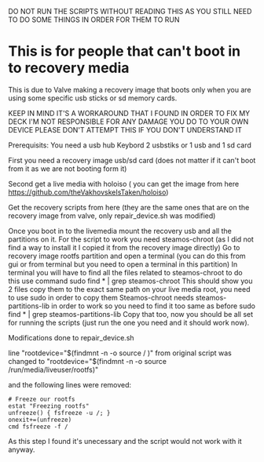 DO NOT RUN THE SCRIPTS WITHOUT READING THIS AS YOU STILL NEED TO DO SOME THINGS IN ORDER FOR THEM TO RUN

# This is for people that can't boot in to recovery media

This is due to Valve making a recovery image that boots only when you are using some specific usb sticks or sd memory cards.

KEEP IN MIND IT'S A WORKAROUND THAT I FOUND IN ORDER TO FIX MY DECK
I'M NOT RESPONSIBLE FOR ANY DAMAGE YOU DO TO YOUR OWN DEVICE 
PLEASE DON'T ATTEMPT THIS IF YOU DON'T UNDERSTAND IT 

Prerequisits:
You need a usb hub 
Keybord 
2 usbstiks or 1 usb and 1 sd card

First you need a recovery image usb/sd card (does not matter if it can't boot from it as we are not booting form it)

Second get a live media with holoiso ( you can get the image from here https://github.com/theVakhovskeIsTaken/holoiso)

Get the recovery scripts from here (they are the same ones that are on the recovery image from valve, only repair_device.sh was modified)

Once you boot in to the livemedia mount the recovery usb and all the partitions on it.
For the script to work you need steamos-chroot (as I did not find a way to install it I copied it from the recovery image directly)
Go to recovery image rootfs partition and open a terminal (you can do this from gui or from terminal but you need to open a terminal in this partition)
In terminal you will have to find all the files related to steamos-chroot to do this use command sudo find * | grep steamos-chroot
This should show you 2 files copy them to the exact same path on your live media root, you need to use sudo in order to copy them 
Steamos-chroot needs steamos-partitions-lib in order to work so you need to find it too same as before sudo find * | grep steamos-partitions-lib 
Copy that too, now you should be all set for running the scripts (just run the one you need and it should work now).

Modifications done to repair_device.sh 

line "rootdevice="$(findmnt -n -o source / )" from original script was changed to "rootdevice="$(findmnt -n -o source /run/media/liveuser/rootfs)" 

and the following lines were removed:

    # Freeze our rootfs
    estat "Freezing rootfs"
    unfreeze() { fsfreeze -u /; }
    onexit+=(unfreeze)
    cmd fsfreeze -f /
    
 As this step I found it's unecessary and the script would not work with it anyway.
